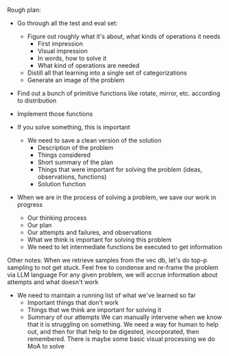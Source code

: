 Rough plan:

- Go through all the test and eval set:
  - Figure out roughly what it's about, what kinds of operations it needs
    - First impression
    - Visual impression
    - In words, how to solve it
    - What kind of operations are needed
  - Distill all that learning into a single set of categorizations
  - Generate an image of the problem
- Find out a bunch of primitive functions like rotate, mirror, etc. according to distribution
- Implement those functions

- If you solve something, this is important
  - We need to save a clean version of the solution
    - Description of the problem
    - Things considered
    - Short summary of the plan
    - Things that were important for solving the problem (ideas, observations, functions)
    - Solution function
- When we are in the process of solving a problem, we save our work in progress
  - Our thinking process
  - Our plan
  - Our attempts and failures, and observations
  - What we think is important for solving this problem
  - We need to let intermediate functions be executed to get information

Other notes:
When we retrieve samples from the vec db, let's do top-p sampling to not get stuck. 
Feel free to condense and re-frame the problem via LLM language
For any given problem, we will accrue information about attempts and what doesn't work
  - We need to maintain a running list of what we've learned so far
    - Important things that don't work
    - Things that we think are important for solving it
    - Summary of our attempts
We can manually intervene when we know that it is struggling on something. We need a way for human to help out, and then for that help to be digested, incorporated, then remembered.
There is maybe some basic visual processing we do
MoA to solve